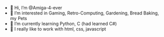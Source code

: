 - 👋 Hi, I’m @Amiga-4-ever
- 👀 I’m interested in Gaming, Retro-Computing, Gardening, Bread Baking, my Pets
- 🌱 I’m currently learning Python, C (had learned C#)
- 💞️ I really like to work with html, css, javascript

<!---
Amiga-4-ever/Amiga-4-ever is a ✨ special ✨ repository because its `README.md` (this file) appears on your GitHub profile.
You can click the Preview link to take a look at your changes.
--->
